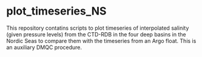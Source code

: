 # plot_timeseries_NS

This repository contatins scripts to plot timeseries of interpolated salinity (given pressure levels) from the CTD-RDB in the four deep basins in the Nordic Seas to compare them with the timeseries from an Argo float.
This is an auxiliary DMQC procedure.
